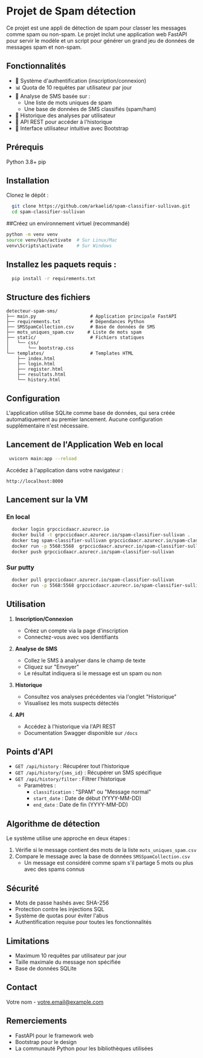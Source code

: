 # Projet de Spam détection
Ce projet est une appli de détection de spam pour classer les messages comme spam ou non-spam. Le projet inclut une application web FastAPI pour servir le modèle et un script pour générer un grand jeu de données de messages spam et non-spam.  


## Fonctionnalités

- 🔐 Système d'authentification (inscription/connexion)
- 📊 Quota de 10 requêtes par utilisateur par jour
- 📝 Analyse de SMS basée sur :
  - Une liste de mots uniques de spam
  - Une base de données de SMS classifiés (spam/ham)
- 📜 Historique des analyses par utilisateur
- 🔄 API REST pour accéder à l'historique
- 🎨 Interface utilisateur intuitive avec Bootstrap


## Prérequis
Python 3.8+
pip

## Installation
Clonez le dépôt :  
```bash
  git clone https://github.com/arkaelid/spam-classifier-sullivan.git
  cd spam-classifier-sullivan
```
##Créez un environnement virtuel (recommandé) 
```bash
python -m venv venv
source venv/bin/activate  # Sur Linux/Mac
venv\Scripts\activate     # Sur Windows
```

## Installez les paquets requis :  
```bash
  pip install -r requirements.txt
```

## Structure des fichiers

```
detecteur-spam-sms/
├── main.py                    # Application principale FastAPI
├── requirements.txt           # Dépendances Python
├── SMSSpamCollection.csv      # Base de données de SMS
├── mots_uniques_spam.csv     # Liste de mots spam
├── static/                    # Fichiers statiques
│   └── css/
│       └── bootstrap.css
└── templates/                 # Templates HTML
    ├── index.html
    ├── login.html
    ├── register.html
    ├── resultats.html
    └── history.html
```

## Configuration

L'application utilise SQLite comme base de données, qui sera créée automatiquement au premier lancement. Aucune configuration supplémentaire n'est nécessaire.


## Lancement de l'Application Web en local

```bash
 uvicorn main:app --reload    
```
Accédez à l'application dans votre navigateur :
```
http://localhost:8000
```

## Lancement sur la VM
### En local
```bash
  docker login grpccicdaacr.azurecr.io    
  docker build -t grpccicdaacr.azurecr.io/spam-classifier-sullivan . 
  docker tag spam-classifier-sullivan grpccicdaacr.azurecr.io/spam-classifier-sullivan
  docker run -p 5568:5568  grpccicdaacr.azurecr.io/spam-classifier-sullivan 
  docker push grpccicdaacr.azurecr.io/spam-classifier-sullivan    
```

### Sur putty
```bash
  docker pull grpccicdaacr.azurecr.io/spam-classifier-sullivan
  docker run -p 5568:5568 grpccicdaacr.azurecr.io/spam-classifier-sullivan

```
## Utilisation

1. **Inscription/Connexion**
   - Créez un compte via la page d'inscription
   - Connectez-vous avec vos identifiants

2. **Analyse de SMS**
   - Collez le SMS à analyser dans le champ de texte
   - Cliquez sur "Envoyer"
   - Le résultat indiquera si le message est un spam ou non

3. **Historique**
   - Consultez vos analyses précédentes via l'onglet "Historique"
   - Visualisez les mots suspects détectés

4. **API**
   - Accédez à l'historique via l'API REST
   - Documentation Swagger disponible sur `/docs`

## Points d'API

- `GET /api/history` : Récupérer tout l'historique
- `GET /api/history/{sms_id}` : Récupérer un SMS spécifique
- `GET /api/history/filter` : Filtrer l'historique
  - Paramètres : 
    - `classification` : "SPAM" ou "Message normal"
    - `start_date` : Date de début (YYYY-MM-DD)
    - `end_date` : Date de fin (YYYY-MM-DD)

## Algorithme de détection

Le système utilise une approche en deux étapes :
1. Vérifie si le message contient des mots de la liste `mots_uniques_spam.csv`
2. Compare le message avec la base de données `SMSSpamCollection.csv`
   - Un message est considéré comme spam s'il partage 5 mots ou plus avec des spams connus

## Sécurité

- Mots de passe hashés avec SHA-256
- Protection contre les injections SQL
- Système de quotas pour éviter l'abus
- Authentification requise pour toutes les fonctionnalités

## Limitations

- Maximum 10 requêtes par utilisateur par jour
- Taille maximale du message non spécifiée
- Base de données SQLite 

## Contact

Votre nom - votre.email@example.com

## Remerciements

- FastAPI pour le framework web
- Bootstrap pour le design
- La communauté Python pour les bibliothèques utilisées